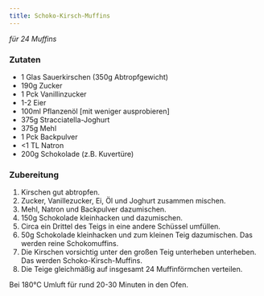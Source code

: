```yaml
---
title: Schoko-Kirsch-Muffins
---
```

*für 24 Muffins*

### Zutaten
* 1 Glas Sauerkirschen (350g Abtropfgewicht)
* 190g Zucker
* 1 Pck Vanillinzucker
* 1-2 Eier
* 100ml Pflanzenöl [mit weniger ausprobieren]
* 375g Stracciatella-Joghurt
* 375g Mehl
* 1 Pck Backpulver
* \<1 TL Natron
* 200g Schokolade (z.B. Kuvertüre)

### Zubereitung
1. Kirschen gut abtropfen.
1. Zucker, Vanillezucker, Ei, Öl und Joghurt zusammen mischen.
1. Mehl, Natron und Backpulver dazumischen.
1. 150g Schokolade kleinhacken und dazumischen.
1. Circa ein Drittel des Teigs in eine andere Schüssel umfüllen.
1. 50g Schokolade kleinhacken und zum kleinen Teig dazumischen. Das werden reine Schokomuffins.
1. Die Kirschen vorsichtig unter den großen Teig unterheben unterheben. Das werden Schoko-Kirsch-Muffins.
1. Die Teige gleichmäßig auf insgesamt 24 Muffinförmchen verteilen.

Bei 180°C Umluft für rund 20-30 Minuten in den Ofen.
